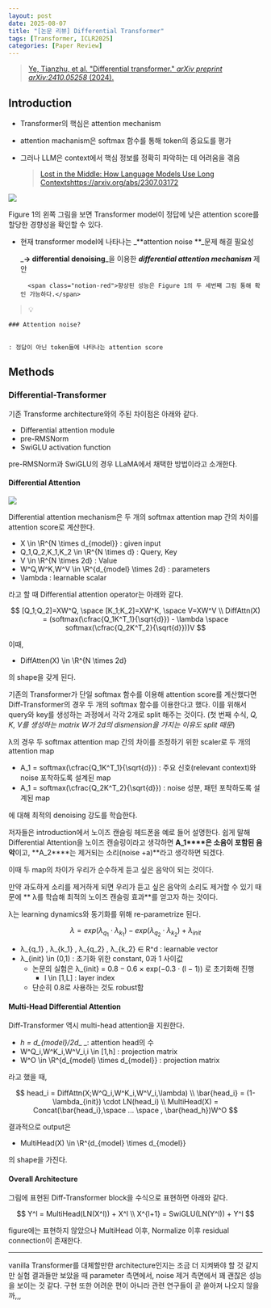 ```yaml
---
layout: post
date: 2025-08-07
title: "[논문 리뷰] Differential Transformer"
tags: [Transformer, ICLR2025]
categories: [Paper Review]
---
```


> [Ye, Tianzhu, et al. "Differential transformer." ](https://arxiv.org/abs/2410.05258)[_arXiv preprint arXiv:2410.05258_](https://arxiv.org/abs/2410.05258)[ (2024).](https://arxiv.org/abs/2410.05258)



## Introduction

- Transformer의 핵심은 attention mechanism
- attention machanism은 softmax 함수를 통해 token의 중요도를 평가
- 그러나 LLM은 context에서 핵심 정보를 정확히 파악하는 데 어려움을 겪음

	> [Lost in the Middle: How Language Models Use Long Contextshttps://arxiv.org/abs/2307.03172](https://arxiv.org/abs/2307.03172)


![](https://prod-files-secure.s3.us-west-2.amazonaws.com/542b861c-36a8-4051-84e5-8804b6728dba/9083ea56-691a-4752-ae26-47f403431ac8/image.png?X-Amz-Algorithm=AWS4-HMAC-SHA256&X-Amz-Content-Sha256=UNSIGNED-PAYLOAD&X-Amz-Credential=ASIAZI2LB46674TWIX5I%2F20250913%2Fus-west-2%2Fs3%2Faws4_request&X-Amz-Date=20250913T140102Z&X-Amz-Expires=3600&X-Amz-Security-Token=IQoJb3JpZ2luX2VjEMz%2F%2F%2F%2F%2F%2F%2F%2F%2F%2FwEaCXVzLXdlc3QtMiJHMEUCIQDihBup16oNnH4cpP7gd%2FPiSTxsJ%2B6JvK7WSg1CMEGsAAIgemSNMgz7XUSAGbzZ3Oe7RrV%2FJooVfBQwuAEZN9PmIZoq%2FwMIRRAAGgw2Mzc0MjMxODM4MDUiDDSDMeuY6%2BIySl%2BkAircA4VIwEge8F1K52%2FyAqRtPTEafbykOi6PAduPenTZFJfM0t3sPaPNzGh9K1OAU08lhDHsTwsjEuv7VpNuNvPnmhLRtiZxl3doGdkaKQkz%2BkrJXKV%2FOAQ1yLzgKv6Dg%2B0PbwLRrBcqGYv1StCCcleZmY5ozJaA%2Fz5ukRtbIhRF63OetW1kxBi3erNrMPGpsnyoqEAnvCUlxvQCBukAcighDsLEBEsfy1EmbDEPk7hQdeJfHKjP%2FX8RN3ob57JDoEqBX5EGxUsCS9kzK3bt4QGKSE%2FtZFX58smLYxAGdUiTWr2DeBq1ub5cknKTEzZs7RgywWEMqGRG7QxAsFQ8sHsgFOhYpJC%2F7GKkjFHUZ95tfGtMFhNDIDbo40cVApN32FcHiR8mF5HuGSXHWsqOf44c2malxXLplh6iTYIVm%2F9z9v4bAAtM5aKnhIWbcUhDtBKqRGMmLiQc%2FWlXx4iP0dg61v%2BiWOkQeV2eBR5ltDgSMnUkfLPdTTO%2B84qs3DrsRUBLDMat0DfIq1zdQUcmhutghaMeWCKxIB7m4Htq89wV0bsapctWmY%2Bn0wK2%2F%2BPLDioAVXhW74XLIsfqagg50KKlkuvZHlL6RhXYU%2Bz1HoTR22rETnpnKVh4ad%2Fju%2FinMPi5lcYGOqUBjaQO56DcqdGaDx3vhdzFZICHk5%2BXc9kk5uARBwu%2Fe%2FR5Zb9z9hbH%2FF%2BMTJV4p4DKyEzmWZvWzPoiN5z8%2FYPqWpCAWCLMG%2B2Cy3LvECsywI%2BV4T81V8dDnZvykDoIqOwQQ1PpkvBgWNcaEK3IwsXHbsHSehJdbYgOOTEyRpMyrS1lPtdNGQ4WB8IK3wlx1ocqLNneP%2FKYaumM%2BZXL5ymLVz%2FoPYZE&X-Amz-Signature=18c057453d9e8ff93e2c10c0e0c33bcaf620e57b8dcebbe987d37d862ba46cb3&X-Amz-SignedHeaders=host&x-amz-checksum-mode=ENABLED&x-id=GetObject)


Figure 1의 왼쪽 그림을 보면 Transformer model이 정답에 낮은 attention score를 할당한 경향성을 확인할 수 있다.

- 현재 transformer model에 나타나는 _**attention noise **_문제 해결 필요성

	_**→ differential denoising**_을 이용한 _**differential attention mechanism**_ 제안


		<span class="notion-red">향상된 성능은 Figure 1의 두 세번째 그림 통해 확인 가능하다.</span>


> 💡 


	### Attention noise?


	: 정답이 아닌 token들에 나타나는 attention score



## Methods



### Differential-Transformer


기존 Transforme architecture와의 주된 차이점은 아래와 같다.

- Differential attention module
- pre-RMSNorm
- SwiGLU activation function

pre-RMSNorm과 SwiGLU의 경우 LLaMA에서 채택한 방법이라고 소개한다.



#### Differential Attention


![](https://prod-files-secure.s3.us-west-2.amazonaws.com/542b861c-36a8-4051-84e5-8804b6728dba/116d70b2-1963-4810-9167-f4c7d8a06e8f/image.png?X-Amz-Algorithm=AWS4-HMAC-SHA256&X-Amz-Content-Sha256=UNSIGNED-PAYLOAD&X-Amz-Credential=ASIAZI2LB46674TWIX5I%2F20250913%2Fus-west-2%2Fs3%2Faws4_request&X-Amz-Date=20250913T140102Z&X-Amz-Expires=3600&X-Amz-Security-Token=IQoJb3JpZ2luX2VjEMz%2F%2F%2F%2F%2F%2F%2F%2F%2F%2FwEaCXVzLXdlc3QtMiJHMEUCIQDihBup16oNnH4cpP7gd%2FPiSTxsJ%2B6JvK7WSg1CMEGsAAIgemSNMgz7XUSAGbzZ3Oe7RrV%2FJooVfBQwuAEZN9PmIZoq%2FwMIRRAAGgw2Mzc0MjMxODM4MDUiDDSDMeuY6%2BIySl%2BkAircA4VIwEge8F1K52%2FyAqRtPTEafbykOi6PAduPenTZFJfM0t3sPaPNzGh9K1OAU08lhDHsTwsjEuv7VpNuNvPnmhLRtiZxl3doGdkaKQkz%2BkrJXKV%2FOAQ1yLzgKv6Dg%2B0PbwLRrBcqGYv1StCCcleZmY5ozJaA%2Fz5ukRtbIhRF63OetW1kxBi3erNrMPGpsnyoqEAnvCUlxvQCBukAcighDsLEBEsfy1EmbDEPk7hQdeJfHKjP%2FX8RN3ob57JDoEqBX5EGxUsCS9kzK3bt4QGKSE%2FtZFX58smLYxAGdUiTWr2DeBq1ub5cknKTEzZs7RgywWEMqGRG7QxAsFQ8sHsgFOhYpJC%2F7GKkjFHUZ95tfGtMFhNDIDbo40cVApN32FcHiR8mF5HuGSXHWsqOf44c2malxXLplh6iTYIVm%2F9z9v4bAAtM5aKnhIWbcUhDtBKqRGMmLiQc%2FWlXx4iP0dg61v%2BiWOkQeV2eBR5ltDgSMnUkfLPdTTO%2B84qs3DrsRUBLDMat0DfIq1zdQUcmhutghaMeWCKxIB7m4Htq89wV0bsapctWmY%2Bn0wK2%2F%2BPLDioAVXhW74XLIsfqagg50KKlkuvZHlL6RhXYU%2Bz1HoTR22rETnpnKVh4ad%2Fju%2FinMPi5lcYGOqUBjaQO56DcqdGaDx3vhdzFZICHk5%2BXc9kk5uARBwu%2Fe%2FR5Zb9z9hbH%2FF%2BMTJV4p4DKyEzmWZvWzPoiN5z8%2FYPqWpCAWCLMG%2B2Cy3LvECsywI%2BV4T81V8dDnZvykDoIqOwQQ1PpkvBgWNcaEK3IwsXHbsHSehJdbYgOOTEyRpMyrS1lPtdNGQ4WB8IK3wlx1ocqLNneP%2FKYaumM%2BZXL5ymLVz%2FoPYZE&X-Amz-Signature=e912342e64b53562c2ee207255cf5631769ffbd8053585e6b560b91b9e373f3d&X-Amz-SignedHeaders=host&x-amz-checksum-mode=ENABLED&x-id=GetObject)


Differential attention mechanism은 두 개의 softmax attention map 간의 차이를 attention score로 계산한다.

- X \in \R^{N \times d\_{model}} : given input
- Q\_1,Q\_2,K\_1,K\_2 \in \R^{N \times d} : Query, Key
- V \in \R^{N \times 2d} : Value
- W^Q,W^K,W^V \in \R^{d\_{model} \times 2d} : parameters
- \lambda : learnable scalar

라고 할 때 Differential attention operator는 아래와 같다.


$$
[Q_1;Q_2]=XW^Q, \space [K_1;K_2]=XW^K, \space V=XW^V \\
DiffAttn(X) = (softmax(\cfrac{Q_1K^T_1}{\sqrt{d}}) - \lambda \space softmax(\cfrac{Q_2K^T_2}{\sqrt{d}}))V
$$


이때,

- DiffAtten(X) \in \R^{N \times 2d}

의 shape을 갖게 된다.


기존의 Transformer가 단일 softmax 함수를 이용해 attention score를 계산했다면 Diff-Transformer의 경우 두 개의 softmax 함수를 이용한다고 했다. 이를 위해서 query와 key를 생성하는 과정에서 각각 2개로 split 해주는 것이다. <span class="notion-red">(첫 번째 수식, </span><span class="notion-red">_Q, K, V를 생성하는 matrix W가 2d의 dismension을 가지는 이유도 split 때문_</span><span class="notion-red">)</span>


 λ의 경우 두 softmax attention map 간의 차이를 조정하기 위한 scaler로 두 개의 attention map

- A\_1 = softmax(\cfrac{Q\_1K^T\_1}{\sqrt{d}}) : 주요 신호(relevant context)와 noise 포착하도록 설계된 map
- A\_1 = softmax(\cfrac{Q\_2K^T\_2}{\sqrt{d}}) : noise 성분, 패턴 포착하도록 설계된 map 

에 대해 최적의 denoising 강도를 학습한다.


저자들은 introduction에서 노이즈 캔슬링 헤드폰을 예로 들어 설명한다. 쉽게 말해 Differential Attention을 노이즈 캔슬링이라고 생각하면 **A\_1****은 소음이 포함된 음악**이고, **A\_2****는 제거되는 소리(noise +a)**라고 생각하면 되겠다. 


이때 두 map의 차이가 우리가 순수하게 듣고 싶은 음악이 되는 것이다. 


만약 과도하게 소리를 제거하게 되면 우리가 듣고 싶은 음악의 소리도 제거할 수 있기 때문에 ** λ를 학습해 최적의 노이즈 캔슬링 효과**를 얻고자 하는 것이다.


λ는 learning dynamics와 동기화를 위해 re-parametrize 된다.


$$
\lambda = exp(\lambda_{q_1} \cdot \lambda_{k_1}) - exp(\lambda_{q_2} \cdot \lambda_{k_2}) + \lambda_{init}
$$

- λ\_{q\_1} , λ\_{k\_1} , λ\_{q\_2} , λ\_{k\_2} ∈ R^d : learnable vector
- λ\_{init} \in (0,1) : 초기화 위한 constant, 0과 1 사이값
	- 논문의 실험은 λ\_{init} = 0.8 − 0.6 × exp(−0.3 · (l − 1)) 로 초기화해 진행
		- l \in [1,L] : layer index
	- 단순히 0.8로 사용하는 것도 robust함


#### **Multi-Head Differential Attention**


Diff-Transformer 역시 multi-head attention을 지원한다.

- _h = d\_{model}/2d__ _: attention head의 수
- W^Q\_i,W^K\_i,W^V\_i,i \in [1,h] : projection matrix
- W^O \in \R^{d\_{model} \times d\_{model}} : projection matrix

라고 했을 때,


$$
head_i = DiffAttn(X;W^Q_i,W^K_i,W^V_i,\lambda) \\
\bar{head_i} = (1-\lambda_{init}) \cdot LN(head_i) \\
MultiHead(X) = Concat(\bar{head_i},\space ... \space , \bar{head_h})W^O
$$


결과적으로 output은

- MultiHead(X) \in \R^{d\_{model} \times d\_{model}}

의 shape을 가진다.



#### Overall Architecture


그림에 표현된 Diff-Transformer block을 수식으로 표현하면 아래와 같다.


$$
Y^l = MultiHead(LN(X^l)) + X^l \\
X^{l+1} = SwiGLU(LN(Y^l)) + Y^l
$$


figure에는 표현하지 않았으나 MultiHead 이후, Normalize 이후 residual connection이 존재한다.


---


vanilla Transformer를 대체할만한 architecture인지는 조금 더 지켜봐야 할 것 같지만 실험 결과들만 보았을 때 parameter 측면에서, noise 제거 측면에서 꽤 괜찮은 성능을 보이는 것 같다. 구현 또한 어려운 편이 아니라 관련 연구들이 곧 쏟아져 나오지 않을까,,,

